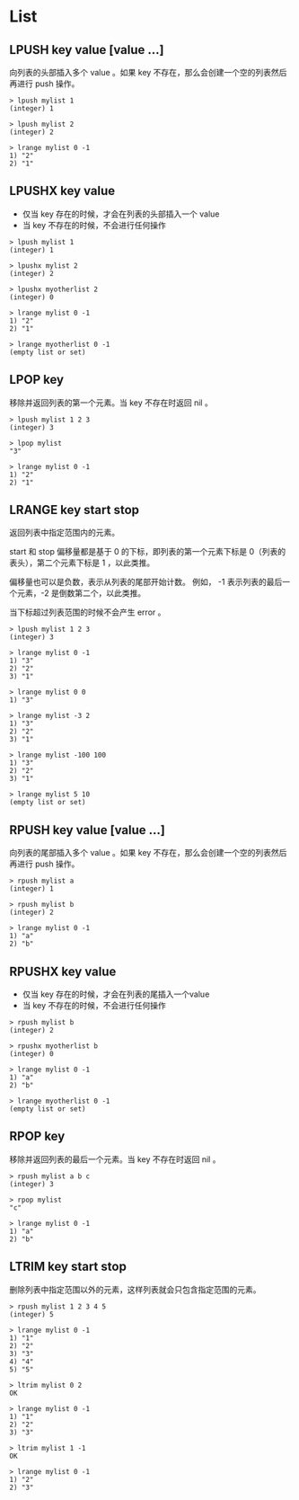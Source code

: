 # List
## LPUSH key value [value ...]
向列表的头部插入多个 value 。如果 key 不存在，那么会创建一个空的列表然后再进行 push 操作。 

```
> lpush mylist 1
(integer) 1

> lpush mylist 2
(integer) 2

> lrange mylist 0 -1
1) "2"
2) "1"
```

## LPUSHX key value
- 仅当 key 存在的时候，才会在列表的头部插入一个 value
- 当 key 不存在的时候，不会进行任何操作

```
> lpush mylist 1
(integer) 1

> lpushx mylist 2
(integer) 2

> lpushx myotherlist 2
(integer) 0

> lrange mylist 0 -1
1) "2"
2) "1"

> lrange myotherlist 0 -1
(empty list or set)
```

## LPOP key
移除并返回列表的第一个元素。当 key 不存在时返回 nil 。

```
> lpush mylist 1 2 3
(integer) 3

> lpop mylist
"3"

> lrange mylist 0 -1
1) "2"
2) "1"
```

## LRANGE key start stop
返回列表中指定范围内的元素。

start 和 stop 偏移量都是基于 0 的下标，即列表的第一个元素下标是 0（列表的表头），第二个元素下标是 1 ，以此类推。

偏移量也可以是负数，表示从列表的尾部开始计数。 例如， -1 表示列表的最后一个元素，-2 是倒数第二个，以此类推。

当下标超过列表范围的时候不会产生 error 。

```
> lpush mylist 1 2 3
(integer) 3

> lrange mylist 0 -1
1) "3"
2) "2"
3) "1"

> lrange mylist 0 0
1) "3"

> lrange mylist -3 2
1) "3"
2) "2"
3) "1"

> lrange mylist -100 100
1) "3"
2) "2"
3) "1"

> lrange mylist 5 10
(empty list or set)
```

## RPUSH key value [value ...]
向列表的尾部插入多个 value 。如果 key 不存在，那么会创建一个空的列表然后再进行 push 操作。  

```
> rpush mylist a
(integer) 1

> rpush mylist b
(integer) 2

> lrange mylist 0 -1
1) "a"
2) "b"
```

## RPUSHX key value
- 仅当 key 存在的时候，才会在列表的尾插入一个value
- 当 key 不存在的时候，不会进行任何操作

```
> rpush mylist b
(integer) 2

> rpushx myotherlist b
(integer) 0

> lrange mylist 0 -1
1) "a"
2) "b"

> lrange myotherlist 0 -1
(empty list or set)
```

## RPOP key
移除并返回列表的最后一个元素。当 key 不存在时返回 nil 。

```
> rpush mylist a b c
(integer) 3

> rpop mylist
"c"

> lrange mylist 0 -1
1) "a"
2) "b"
```

## LTRIM key start stop
删除列表中指定范围以外的元素，这样列表就会只包含指定范围的元素。

```
> rpush mylist 1 2 3 4 5
(integer) 5

> lrange mylist 0 -1
1) "1"
2) "2"
3) "3"
4) "4"
5) "5"

> ltrim mylist 0 2
OK

> lrange mylist 0 -1
1) "1"
2) "2"
3) "3"

> ltrim mylist 1 -1
OK

> lrange mylist 0 -1
1) "2"
2) "3"
```
